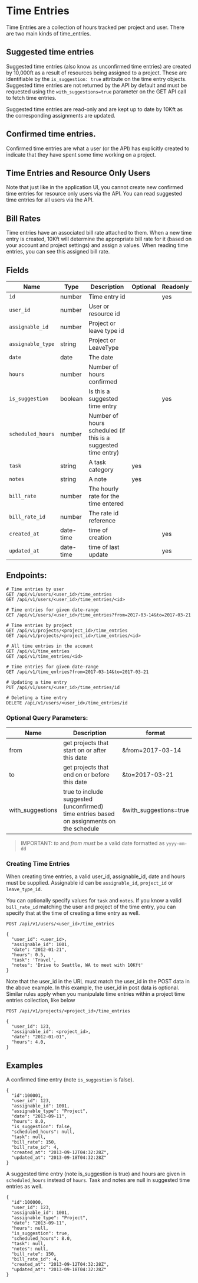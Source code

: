 # Time Entries

Time Entries are a collection of hours tracked per project and user. There are two main kinds of time_entries.

## Suggested time entries

Suggested time entries (also know as unconfirmed time entries) are created by 10,000ft as a result of resources being assigned to a project. These are identifiable by the `is_suggestion: true` attribute on the time entry objects. Suggested time entries are not returned by the API by default and must be requested using the `with_suggestions=true` parameter on the GET API call to fetch time entries.

Suggested time entries are read-only and are kept up to date by 10Kft as the corresponding assignments are updated.

## Confirmed time entries.

Confirmed time entries are what a user (or the API) has explicitly created to indicate that they have spent some time working on a project.

## Time Entries and Resource Only Users

Note that just like in the application UI, you cannot create new confirmed time entries for resource only users via the API. You can read suggested time entries for all users via the API.

## Bill Rates

Time entries have an associated bill rate attached to them. When a new time entry is created, 10Kft will determine the appropriate bill rate for it (based on your account and project settings) and assign a values. When reading time entries, you can see this assigned bill rate.

## Fields

| **Name** | **Type** | **Description** | **Optional** | **Readonly** |
| -------- | -------- | --------------- | ------------ | ------------- |
| `id` | number | Time entry id |  | yes |
| `user_id` | number | User or resource id |  |  |
| `assignable_id` | number | Project or leave type id |  |  |
| `assignable_type` | string | Project or LeaveType |  |  |
| `date` | date | The date |  |  |
| `hours` | number | Number of hours confirmed |  |  |
| `is_suggestion` | boolean | Is this a suggested time entry |  | yes |
| `scheduled_hours` | number | Number of hours scheduled (if this is a suggested time entry) |  |  |
| `task` | string | A task category | yes |  |
| `notes` | string | A note | yes |  |
| `bill_rate` | number | The hourly rate for the time entered |  |  |
| `bill_rate_id` | number | The rate id reference |  |  |
| `created_at` | date-time | time of creation | | yes |
| `updated_at` | date-time | time of last update | | yes |

## Endpoints:

```
# Time entries by user
GET /api/v1/users/<user_id>/time_entries
GET /api/v1/users/<user_id>/time_entries/<id>

# Time entries for given date-range
GET /api/v1/users/<user_id>/time_entries?from=2017-03-14&to=2017-03-21  

# Time entries by project
GET /api/v1/projects/<project_id>/time_entries
GET /api/v1/projects/<project_id>/time_entries/<id>

# All time entries in the account
GET /api/v1/time_entries
GET /api/v1/time_entries/<id>

# Time entries for given date-range
GET /api/v1/time_entries?from=2017-03-14&to=2017-03-21  

# Updating a time entry
PUT /api/v1/users/<user_id>/time_entries/id

# Deleting a time entry
DELETE /api/v1/users/<user_id>/time_entries/id

```

### Optional Query Parameters:

| **Name** | **Description** | format |
| ------------- | --------------- | --------------- |
| from | get projects that start on or after this date | &from=2017-03-14 |
| to | get projects that end on or before this date | &to=2017-03-21 |
| with_suggestions | true to include suggested (unconfirmed) time entries based on assignments on the schedule | &with_suggestions=true |

> IMPORTANT: *to* and *from* _must_ be a valid date formatted as `yyyy-mm-dd`

### Creating Time Entries

When creating time entries, a valid user_id, assignable_id, date and hours must be supplied. Assignable id can be `assignable_id`, `project_id` or `leave_type_id`.

You can optionally specify values for `task` and `notes`. If you know a valid `bill_rate_id` matching the user and project of the time entry, you can specify that at the time of creating a time entry as well.

```
POST /api/v1/users/<user_id>/time_entries

{
  "user_id": <user_id>,
  "assignable_id": 1001,
  "date": "2012-01-21",
  "hours": 0.5,
  "task": 'Travel',
  "notes": 'Drive to Seattle, WA to meet with 10Kft'
}
```

Note that the user_id in the URL must match the user_id in the POST data in the above example. In this example, the user_id in post data is optional. Similar rules apply when you manipulate time entries within a project time entries collection, like below

```
POST /api/v1/projects/<project_id>/time_entries

{
  "user_id": 123,
  "assignable_id": <project_id>,
  "date": "2012-01-01",
  "hours": 4.0,
}
```

## Examples

A confirmed time entry (note `is_suggestion` is false).

```
{
  "id":100001,
  "user_id": 123,
  "assignable_id": 1001,
  "assignable_type": "Project",
  "date": "2013-09-11",
  "hours": 8.0,
  "is_suggestion": false,
  "scheduled_hours": null,
  "task": null,
  "bill_rate": 150,
  "bill_rate_id": 4,
  "created_at": "2013-09-12T04:32:28Z",
  "updated_at": "2013-09-18T04:32:28Z"
}
```

A suggested time entry (note is_suggestion is true) and hours are given in `scheduled_hours` instead of `hours`. Task and notes are null in suggested time entries as well.

```
{
  "id":100000,
  "user_id": 123,
  "assignable_id": 1001,
  "assignable_type": "Project",
  "date": "2013-09-11",
  "hours": null,
  "is_suggestion": true,
  "scheduled_hours": 8.0,
  "task": null,
  "notes": null,
  "bill_rate": 150,
  "bill_rate_id": 4,
  "created_at": "2013-09-12T04:32:28Z",
  "updated_at": "2013-09-18T04:32:28Z"
}
```
